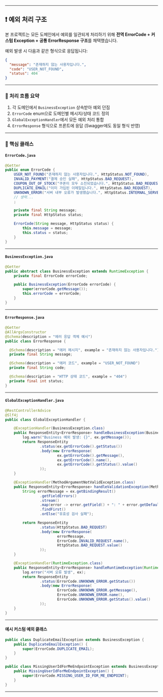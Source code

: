 
---

## ❗ 예외 처리 구조

본 프로젝트는 모든 도메인에서 예외를 일관되게 처리하기 위해
**전역 ErrorCode + 커스텀 Exception + 공통 ErrorResponse 구조**를 채택했습니다.

예외 발생 시 다음과 같은 형식으로 응답됩니다:

```json
{
  "message": "존재하지 않는 사용자입니다.",
  "code": "USER_NOT_FOUND",
  "status": 404
}
```

---

### 📌 처리 흐름 요약

1. 각 도메인에서 `BusinessException` 상속받아 예외 던짐
2. `ErrorCode` enum으로 도메인별 메시지/상태 코드 정의
3. `GlobalExceptionHandler`에서 모든 예외 처리 통합
4. `ErrorResponse` 형식으로 프론트에 응답 (Swagger에도 동일 형식 반영)

---

### 🧱 핵심 클래스

####  `ErrorCode.java`

```java
@Getter
public enum ErrorCode {
    USER_NOT_FOUND("존재하지 않는 사용자입니다.", HttpStatus.NOT_FOUND),
    INVALID_PAYMENT("결제 승인 실패", HttpStatus.BAD_REQUEST),
    COUPON_OUT_OF_STOCK("쿠폰이 모두 소진되었습니다.", HttpStatus.BAD_REQUEST),
    DUPLICATE_EMAIL("이미 가입된 이메일입니다.", HttpStatus.BAD_REQUEST),
    UNKNOWN_ERROR("서버 내부 오류가 발생했습니다.", HttpStatus.INTERNAL_SERVER_ERROR),
    // 생략...
    ;

    private final String message;
    private final HttpStatus status;

    ErrorCode(String message, HttpStatus status) {
        this.message = message;
        this.status = status;
    }
}
```

---

####  `BusinessException.java`

```java
@Getter
public abstract class BusinessException extends RuntimeException {
    private final ErrorCode errorCode;

    public BusinessException(ErrorCode errorCode) {
        super(errorCode.getMessage());
        this.errorCode = errorCode;
    }
}
```

---

####  `ErrorResponse.java`

```java
@Getter
@AllArgsConstructor
@Schema(description = "에러 응답 객체 예시")
public class ErrorResponse {

  @Schema(description = "에러 메시지", example = "존재하지 않는 사용자입니다.")
  private final String message;

  @Schema(description = "에러 코드", example = "USER_NOT_FOUND")
  private final String code;

  @Schema(description = "HTTP 상태 코드", example = "404")
  private final int status;
}
```

---

####  `GlobalExceptionHandler.java`

```java
@RestControllerAdvice
@Slf4j
public class GlobalExceptionHandler {

    @ExceptionHandler(BusinessException.class)
    public ResponseEntity<ErrorResponse> handleBusinessException(BusinessException ex) {
        log.warn("Business 예외 발생: {}", ex.getMessage());
        return ResponseEntity
                .status(ex.getErrorCode().getStatus())
                .body(new ErrorResponse(
                        ex.getErrorCode().getMessage(),
                        ex.getErrorCode().name(),
                        ex.getErrorCode().getStatus().value()
                ));
    }

    @ExceptionHandler(MethodArgumentNotValidException.class)
    public ResponseEntity<ErrorResponse> handleValidationException(MethodArgumentNotValidException ex) {
        String errorMessage = ex.getBindingResult()
                .getFieldErrors()
                .stream()
                .map(error -> error.getField() + ": " + error.getDefaultMessage())
                .findFirst()
                .orElse("유효성 검사 실패");

        return ResponseEntity
                .status(HttpStatus.BAD_REQUEST)
                .body(new ErrorResponse(
                        errorMessage,
                        ErrorCode.INVALID_REQUEST.name(),
                        HttpStatus.BAD_REQUEST.value()
                ));
    }

    @ExceptionHandler(RuntimeException.class)
    public ResponseEntity<ErrorResponse> handleRuntimeException(RuntimeException ex) {
        log.error("서버 오류 발생", ex);
        return ResponseEntity
                .status(ErrorCode.UNKNOWN_ERROR.getStatus())
                .body(new ErrorResponse(
                        ErrorCode.UNKNOWN_ERROR.getMessage(),
                        ErrorCode.UNKNOWN_ERROR.name(),
                        ErrorCode.UNKNOWN_ERROR.getStatus().value()
                ));
    }
}
```

---

####  예시 커스텀 예외 클래스

```java
public class DuplicateEmailException extends BusinessException {
    public DuplicateEmailException() {
        super(ErrorCode.DUPLICATE_EMAIL);
    }
}

public class MissingUserIdForMeEndpointException extends BusinessException {
    public MissingUserIdForMeEndpointException() {
        super(ErrorCode.MISSING_USER_ID_FOR_ME_ENDPOINT);
    }
}
```

---
